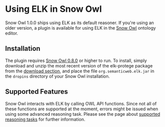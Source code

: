 # Using ELK in Snow Owl #
Snow Owl 1.0.0 ships using ELK as its default reasoner. If you're using an older version, a plugin is available for using ELK in the [Snow Owl](http://www.b2international.com/portal/snow-owl) ontology editor.

## Installation ##
The plugin requires [Snow Owl 0.8.0](http://www.b2international.com/portal/snow-owl/registration-form) or higher to run. To install, simply download and unzip the most recent version of the elk-protege package from the [download section](http://code.google.com/p/elk-reasoner/downloads/list), and place the file `org.semanticweb.elk.jar` in the `dropins` directory of your Snow Owl installation.

## Supported Features ##
Snow Owl interacts with ELK by calling OWL API functions. Since not all of these functions are supported at the moment, errors might be issued when using some advanced reasoning task. Please see the page about [supported reasoning tasks](ReasoningTasks.md) for further information.